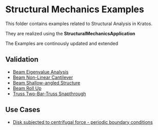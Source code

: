 # Structural Mechanics Examples

This folder contains examples related to Structural Analysis in Kratos.

They are realized using the __StructuralMechanicsApplication__

The Examples are continously updated and extended

## Validation
- [Beam Eigenvalue Analysis](validation/beam_eigenvalue_analysis/README.md)
- [Beam Non-Linear Cantilever](validation/beam_nonlinear_cantilever/README.md)
- [Beam Shallow-angled Structure](validation/beam_shallow_angled_structure/README.md)
- [Beam Roll Up](validation/beam_roll_up/README.md)
- [Truss Two-Bar-Truss Snapthrough](validation/truss_snap_through/README.md)

## Use Cases
- [Disk subjected to centrifugal force - periodic boundary conditions](use_cases/periodic_bc_example/README.md)



